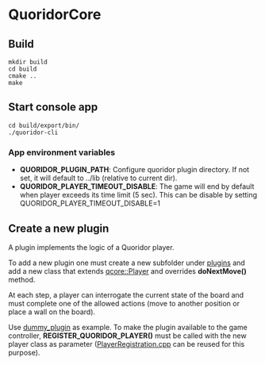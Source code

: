 # QuoridorCore

## Build

```
mkdir build
cd build
cmake ..
make
```

## Start console app

```
cd build/export/bin/
./quoridor-cli
```

### App environment variables ###
* **QUORIDOR_PLUGIN_PATH**: Configure quoridor plugin directory. If not set, it will default to ../lib (relative to current dir).
* **QUORIDOR_PLAYER_TIMEOUT_DISABLE**: The game will end by default when player exceeds its time limit (5 sec). This can be disable by setting QUORIDOR_PLAYER_TIMEOUT_DISABLE=1

## Create a new plugin

A plugin implements the logic of a Quoridor player.

To add a new plugin one must create a new subfolder under [plugins](plugins/) and add a new class that extends [qcore::Player](qcore/include/Player.h) and overrides **doNextMove()** method.

At each step, a player can interrogate the current state of the board and must complete one of the allowed actions (move to another position or place a wall on the board).

Use [dummy_plugin](plugins/dummy_plugin) as example.
To make the plugin available to the game controller, **REGISTER_QUORIDOR_PLAYER()** must be called with the new player class as parameter ([PlayerRegistration.cpp](plugins/dummy_plugin/src/PlayerRegistration.cpp) can be reused for this purpose).
